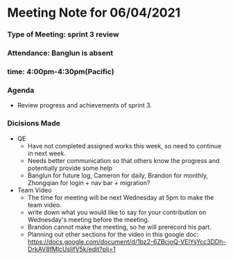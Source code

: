 # Meeting Note for 06/04/2021
### Type of Meeting: sprint 3 review
### Attendance: Banglun is absent
### time: 4:00pm-4:30pm(Pacific)
### Agenda
- Review progress and achievements of sprint 3.
### Dicisions Made
- QE
  - Have not completed assigned works this week, so need to continue in next week.
  - Needs better communication so that others know the progress and potentially provide some help
  - Banglun for future log, Cameron for daily, Brandon for monthly, Zhongqian for login + nav bar + migration?
- Team Video
  - The time for meeting will be next Wednesday at 5pm to make the team video.
  - write down what you would like to say for your contribution on Wednesday's meeting before the meeting.
  - Brandon cannot make the meeting, so he will prerecord his part.
  - Planning out other sections for the video in this google doc: https://docs.google.com/document/d/1bz2-6ZBcjoQ-VElYsYcc3DDh-DrkAV8fMlcUslifV5k/edit?pli=1